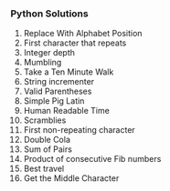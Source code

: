 ### Python Solutions
1. Replace With Alphabet Position
2. First character that repeats
3. Integer depth
4. Mumbling
5. Take a Ten Minute Walk
6. String incrementer
7. Valid Parentheses
8. Simple Pig Latin
9. Human Readable Time
10. Scramblies
11. First non-repeating character
12. Double Cola
13. Sum of Pairs
14. Product of consecutive Fib numbers
15. Best travel
16. Get the Middle Character
